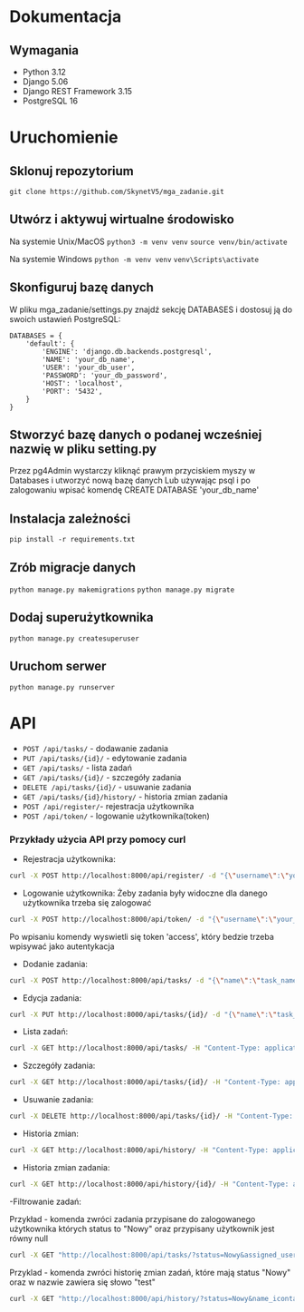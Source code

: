 # Dokumentacja

## Wymagania

- Python 3.12 
- Django 5.06
- Django REST Framework 3.15
- PostgreSQL 16


# Uruchomienie

## Sklonuj repozytorium

```git clone https://github.com/SkynetV5/mga_zadanie.git```

## Utwórz i aktywuj wirtualne środowisko

Na systemie Unix/MacOS
```python3 -m venv venv```
```source venv/bin/activate```

Na systemie Windows
```python -m venv venv```
```venv\Scripts\activate```

## Skonfiguruj bazę danych

W pliku mga_zadanie/settings.py znajdź sekcję DATABASES i dostosuj ją do swoich ustawień PostgreSQL:

```
DATABASES = {
    'default': {
        'ENGINE': 'django.db.backends.postgresql',
        'NAME': 'your_db_name',
        'USER': 'your_db_user',
        'PASSWORD': 'your_db_password',
        'HOST': 'localhost',
        'PORT': '5432',
    }
}
```

## Stworzyć bazę danych o podanej wcześniej nazwię w pliku setting.py

Przez pg4Admin wystarczy kliknąć prawym przyciskiem myszy w Databases i utworzyć nową bazę danych
Lub używając psql i po zalogowaniu wpisać komendę CREATE DATABASE 'your_db_name'

## Instalacja zależności

```pip install -r requirements.txt```

## Zrób migracje danych

```python manage.py makemigrations```
```python manage.py migrate```


## Dodaj superużytkownika

```python manage.py createsuperuser```

## Uruchom serwer

```python manage.py runserver```


# API

- `POST /api/tasks/` - dodawanie zadania
- `PUT /api/tasks/{id}/` - edytowanie zadania
- `GET /api/tasks/` - lista zadań
- `GET /api/tasks/{id}/` - szczegóły zadania
- `DELETE /api/tasks/{id}/` - usuwanie zadania
- `GET /api/tasks/{id}/history/` - historia zmian zadania
- `POST /api/register/`- rejestracja użytkownika
- `POST /api/token/` - logowanie użytkownika(token)


### Przykłady użycia API przy pomocy curl

- Rejestracja użytkownika:

```bash
curl -X POST http://localhost:8000/api/register/ -d "{\"username\":\"your_username\",\"password\":\"your_password\",\"email\":\"your_email\"}" -H "Content-Type: application/json"
```

- Logowanie użytkownika:
Żeby zadania były widoczne dla danego użytkownika trzeba się zalogować

```bash
curl -X POST http://localhost:8000/api/token/ -d "{\"username\":\"your_username\",\"password\":\"your_password\"}" -H "Content-Type: application/json"
```
Po wpisaniu komendy wyswietli się token 'access', który bedzie trzeba wpisywać jako autentykacja

- Dodanie zadania:
```bash
curl -X POST http://localhost:8000/api/tasks/ -d "{\"name\":\"task_name\",\"description\":\"task_description\", \"status\": \"{Nowy,W toku lub Rozwiązany}\", \"assigned_user\": <number user> }" -H "Content-Type: application/json" -H "Authorization: Bearer your_access_token"
```

- Edycja zadania:
```bash
curl -X PUT http://localhost:8000/api/tasks/{id}/ -d "{\"name\":\"task_name\",\"description\":\"task_description\", \"status\": \"{Nowy,W toku lub Rozwiązany}\", \"assigned_user\": <number user> }" -H "Content-Type: application/json" -H "Authorization: Bearer your_access_token"
```
- Lista zadań:
```bash
curl -X GET http://localhost:8000/api/tasks/ -H "Content-Type: application/json" -H "Authorization: Bearer your_access_token"
```
- Szczegóły zadania:
```bash
curl -X GET http://localhost:8000/api/tasks/{id}/ -H "Content-Type: application/json" -H "Authorization: Bearer your_access_token"
```
- Usuwanie zadania:
```bash
curl -X DELETE http://localhost:8000/api/tasks/{id}/ -H "Content-Type: application/json" -H "Authorization: Bearer your_access_token"
```
- Historia zmian:
```bash
curl -X GET http://localhost:8000/api/history/ -H "Content-Type: application/json" -H "Authorization: Bearer your_access_token"
```
- Historia zmian zadania:
```bash
curl -X GET http://localhost:8000/api/history/{id}/ -H "Content-Type: application/json" -H "Authorization: Bearer your_access_token"
```
-Filtrowanie zadań:

Przykład - komenda zwróci zadania przypisane do zalogowanego użytkownika których status to "Nowy" oraz przypisany użytkownik jest równy null
```bash
curl -X GET "http://localhost:8000/api/tasks/?status=Nowy&assigned_user__isnull=true" -H "Content-Type: application/json" -H "Authorization: Bearer your_access_token"
```
Przyklad - komenda zwróci historię zmian zadań, które mają status "Nowy" oraz w nazwie zawiera się słowo "test"
```bash
curl -X GET "http://localhost:8000/api/history/?status=Nowy&name_icontains=test" -H "Content-Type: application/json" -H "Authorization: Bearer your_access_token"
```